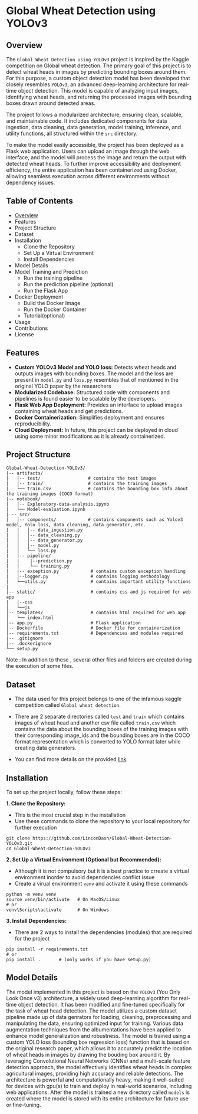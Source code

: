 # Global Wheat Detection using YOLOv3

## Overview

The `Global Wheat Detection using YOLOv3` project is inspired by the Kaggle competition on Global wheat detection. The primary goal of this project is to detect wheat heads in images by predicting bounding boxes around them. For this purpose, a custom object detection model has been developed that closely resembles `YOLOv3`, an advanced deep-learning architecture for real-time object detection. This model is capable of analyzing input images, identifying wheat heads, and returning the processed images with bounding boxes drawn around detected areas.

The project follows a modularized architecture, ensuring clean, scalable, and maintainable code. It includes dedicated components for data ingestion, data cleaning, data generation, model training, inference, and utility functions, all structured within the `src` directory. 

To make the model easily accessible, the project has been deployed as a Flask web application. Users can upload an image through the web interface, and the model will process the image and return the output with detected wheat heads. To further improve accessibility and deployment efficiency, the entire application has been containerized using Docker, allowing seamless execution across different environments without dependency issues.

## Table of Contents 
- [Overview](#overview)
- Features
- Project Structure
- Dataset
- Installation
  - Clone the Repository
  - Set Up a Virtual Environment
  - Install Dependencies
- Model Details
- Model Training and Prediction 
  - Run the training pipeline
  - Run the prediction pipeline (optional)
  - Run the Flask App
- Docker Deployment  
  - Build the Docker Image
  - Run the Docker Container
  - Tutorial(optional)
- Usage
- Contributions
- License

## Features
- **Custom YOLOv3 Model and YOLO loss:** Detects wheat heads and outputs images with bounding boxes. The model and the loss are present in `model.py` and `loss.py` resembles that of mentioned in the original YOLO paper by the researchers
- **Modularized Codebase:** Structured code with components and pipelines is found easier to be scalable by the developers.
- **Flask Web App Deployment:** Provides an interface to upload images containing wheat heads and get predictions.
- **Docker Containerization:** Simplifies deployment and ensures reproducibility.
- **Cloud Deployment:** In future, this project can be deployed in cloud using some minor modifications as it is already containerized.

## Project Structure
```
Global-Wheat-Detection-YOLOv3/
|-- artifacts/
|   |-- test/                  # contains the test images  
|   |-- train/                 # contains the training images
|   └── train.csv              # contains the bounding box info about the training images (COCO format)
|-- notebook/
|   |-- Exploratory-data-analysis.ipynb
|   └── Model-evaluation.ipynb
| -- src/
|   │-- components/            # contains components such as Yolov3 model, Yolo loss, data cleaning, data generator, etc.
|   │   │-- data_ingestion.py  
|   |   │-- data_cleaning.py
|   │   │-- data_generator.py
|   │   │-- model.py
|   │   └── loss.py
|   |-- pipeline/
|   |    |--prediction.py
|   |    └── training.py
|   |-- exception.py            # contains custom exception handling   
|   |--logger.py                # contains logging methodology
|   └──utils.py                 # contains important utility functions
|
│-- static/                     # contains css and js required for web app 
|   |--css        
│   └──js
│-- templates/                  # contains html required for web app
│   └── index.html
│-- app.py                      # Flask application 
│-- Dockerfile                  # Docker file for containerization
│-- requirements.txt            # Dependencies and modules required
|-- .gitignore
|-- .dockerignore
└── setup.py
```
Note : In addition to these , several other files and folders are created during the execution of some files.

## Dataset
- The data used for this project belongs to one of the infamous kaggle competition called `Global wheat detection`. 

- There are 2 separate directories called `test` and `train` which contains images of wheat head and another csv file called `train.csv` which contains the data about the bounding boxes of the training images
with their corresponding image_ids and the bounding boxes are in the COCO format representation which is converted to YOLO format later while creating data generators.    

- You can find more details on the provided [link](https://www.kaggle.com/competitions/global-wheat-detection) 

## Installation
To set up the project locally, follow these steps:

**1. Clone the Repository:**
  - This is the most crucial step in the installation
  - Use these commands to clone the repository to your local repository for further execution
```
git clone https://github.com/LinconDash/Global-Wheat-Detection-YOLOv3.git
cd Global-Wheat-Detection-YOLOv3
```

**2. Set Up a Virtual Environment (Optional but Recommended):**
  - Although it is not compulsory but it is a best practice to crreate a virtual environment inorder to avoid dependencies conflict issue
  - Create a virual environment `venv` and activate it using these commands 
```
python -m venv venv
source venv/bin/activate   # On MacOS/Linux
# or
venv\Scripts\activate      # On Windows
```

**3. Install Dependencies:**
  - There are 2 ways to install the dependencies (modules) that are required for the project
```
pip install -r requirements.txt
# or
pip install .       # (only works if you have setup.py)
```

## Model Details 
The model implemented in this project is based on the `YOLOv3` (You Only Look Once v3) architecture, a widely used deep-learning algorithm for real-time object detection. It has been modified and fine-tuned specifically for the task of wheat head detection. The model utilizes a custom dataset pipeline made up of data genrators for loading, cleaning, preprocessing and manipulating the data, ensuring optimized input for training. Various data augmentation techniques from the albumentations have been applied to enhance model generalization and robustness. The model is trained using a custom YOLO loss (bounding box regression loss) function that is based on the original research paper, which allows it to accurately predict the location of wheat heads in images by drawing the bouding box around it. By leveraging Convolutional Neural Networks (CNNs) and a multi-scale feature detection approach, the model effectively identifies wheat heads in complex agricultural images, providing high accuracy and reliable detections. The architecture is powerful and computationally heavy, making it well-suited for devices with gpu(s) to train and deploy in real-world scenarios, including web applications.
After the model is trained a new directory called `models` is created where the model is stored with its entire architecture for future use or fine-tuning.
